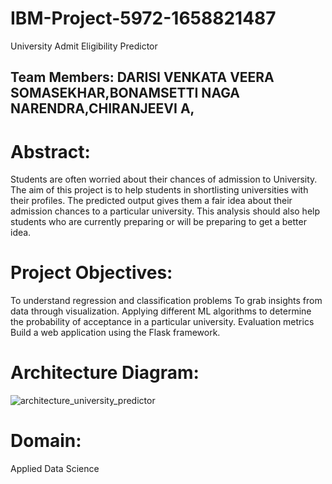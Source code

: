 # IBM-Project-5972-1658821487
University Admit Eligibility Predictor


## Team Members: DARISI VENKATA VEERA SOMASEKHAR,BONAMSETTI NAGA NARENDRA,CHIRANJEEVI A,

# Abstract:
Students are often worried about their chances of admission to University.
The aim of this project is to help students in shortlisting universities with their profiles.
The predicted output gives them a fair idea about their admission chances to a particular university.
This analysis should also help students who are currently preparing or will be preparing to get a better idea.

# Project Objectives:
To understand regression and classification problems
To grab insights from data through visualization.
Applying different ML algorithms to determine the probability of acceptance in a particular university.
Evaluation metrics
Build a web application using the Flask framework.

# Architecture Diagram:
![architecture_university_predictor](https://user-images.githubusercontent.com/78737336/197355244-7169f4ef-c2e4-4763-8aae-bec954269a4b.png)


# Domain:
Applied Data Science
